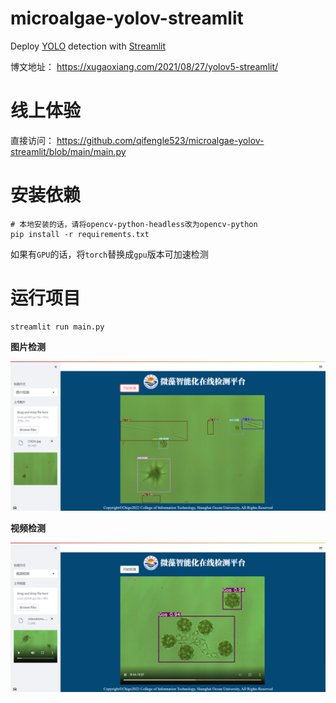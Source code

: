 # microalgae-yolov-streamlit

Deploy [YOLO](https://github.com/ultralytics/yolov5/releases/tag/v5.0) detection with [Streamlit](https://github.com/streamlit/streamlit)

博文地址： <https://xugaoxiang.com/2021/08/27/yolov5-streamlit/>

# 线上体验

直接访问： <https://github.com/qifengle523/microalgae-yolov-streamlit/blob/main/main.py>

# 安装依赖

```
# 本地安装的话，请将opencv-python-headless改为opencv-python
pip install -r requirements.txt
```

如果有`GPU`的话，将`torch`替换成`gpu`版本可加速检测

# 运行项目

```
streamlit run main.py
```

**图片检测**

![microalgae-yolov-streamlit image detection](data/images/image.png)

**视频检测**

![microalgae-yolov-streamlit video detection](data/images/video.png)
